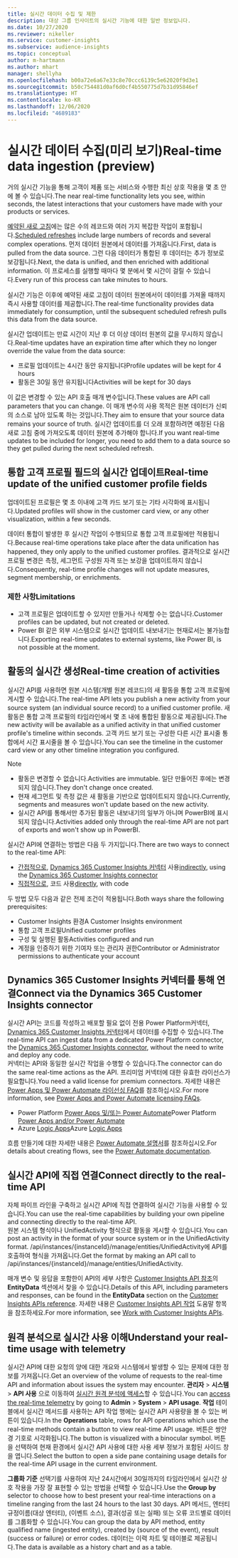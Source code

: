 ```yaml
---
title: 실시간 데이터 수집 및 제한
description: 대상 그룹 인사이트의 실시간 기능에 대한 일반 정보입니다.
ms.date: 10/27/2020
ms.reviewer: nikeller
ms.service: customer-insights
ms.subservice: audience-insights
ms.topic: conceptual
author: m-hartmann
ms.author: mhart
manager: shellyha
ms.openlocfilehash: b00a72e6a67e33c8e70ccc6139c5e62020f9d3e1
ms.sourcegitcommit: b50c754481d0af6d0cf4b550775d7b31d95846ef
ms.translationtype: HT
ms.contentlocale: ko-KR
ms.lasthandoff: 12/06/2020
ms.locfileid: "4689183"
---
```

# <a name="real-time-data-ingestion-preview"></a><span data-ttu-id="81e4e-103">실시간 데이터 수집(미리 보기)</span><span class="sxs-lookup"><span data-stu-id="81e4e-103">Real-time data ingestion (preview)</span></span>

<span data-ttu-id="81e4e-104">거의 실시간 기능을 통해 고객이 제품 또는 서비스와 수행한 최신 상호 작용을 몇 초 안에 볼 수 있습니다.</span><span class="sxs-lookup"><span data-stu-id="81e4e-104">The near real-time functionality lets you see, within seconds, the latest interactions that your customers have made with your products or services.</span></span>

<span data-ttu-id="81e4e-105">[예약된 새로 고침](system.md#schedule-tab)에는 많은 수의 레코드와 여러 가지 복잡한 작업이 포함됩니다.</span><span class="sxs-lookup"><span data-stu-id="81e4e-105">[Scheduled refreshes](system.md#schedule-tab) include large numbers of records and several complex operations.</span></span> <span data-ttu-id="81e4e-106">먼저 데이터 원본에서 데이터를 가져옵니다.</span><span class="sxs-lookup"><span data-stu-id="81e4e-106">First, data is pulled from the data source.</span></span> <span data-ttu-id="81e4e-107">그런 다음 데이터가 통합된 후 데이터는 추가 정보로 보강됩니다.</span><span class="sxs-lookup"><span data-stu-id="81e4e-107">Next, the data is unified, and then enriched with additional information.</span></span> <span data-ttu-id="81e4e-108">이 프로세스를 실행할 때마다 몇 분에서 몇 시간이 걸릴 수 있습니다.</span><span class="sxs-lookup"><span data-stu-id="81e4e-108">Every run of this process can take minutes to hours.</span></span>

<span data-ttu-id="81e4e-109">실시간 기능은 이후에 예약된 새로 고침이 데이터 원본에서이 데이터를 가져올 때까지 즉시 사용할 데이터를 제공합니다.</span><span class="sxs-lookup"><span data-stu-id="81e4e-109">The real-time functionality provides data immediately for consumption, until the subsequent scheduled refresh pulls this data from the data source.</span></span>

<span data-ttu-id="81e4e-110">실시간 업데이트는 만료 시간이 지난 후 더 이상 데이터 원본의 값을 무시하지 않습니다.</span><span class="sxs-lookup"><span data-stu-id="81e4e-110">Real-time updates have an expiration time after which they no longer override the value from the data source:</span></span>

- <span data-ttu-id="81e4e-111">프로필 업데이트는 4시간 동안 유지됩니다</span><span class="sxs-lookup"><span data-stu-id="81e4e-111">Profile updates will be kept for 4 hours</span></span>
- <span data-ttu-id="81e4e-112">활동은 30일 동안 유지됩니다</span><span class="sxs-lookup"><span data-stu-id="81e4e-112">Activities will be kept for 30 days</span></span>

<span data-ttu-id="81e4e-113">이 값은 변경할 수 있는 API 호출 매개 변수입니다.</span><span class="sxs-lookup"><span data-stu-id="81e4e-113">These values are API call parameters that you can change.</span></span> <span data-ttu-id="81e4e-114">이 매개 변수의 사용 목적은 원본 데이터가 신뢰의 소스로 남아 있도록 하는 것입니다.</span><span class="sxs-lookup"><span data-stu-id="81e4e-114">They aim to ensure that your source data remains your source of truth.</span></span> <span data-ttu-id="81e4e-115">실시간 업데이트를 더 오래 포함하려면 예정된 다음 새로 고침 중에 가져오도록 데이터 원본에 추가해야 합니다.</span><span class="sxs-lookup"><span data-stu-id="81e4e-115">If you want real-time updates to be included for longer, you need to add them to a data source so they get pulled during the next scheduled refresh.</span></span>

## <a name="real-time-update-of-the-unified-customer-profile-fields"></a><span data-ttu-id="81e4e-116">통합 고객 프로필 필드의 실시간 업데이트</span><span class="sxs-lookup"><span data-stu-id="81e4e-116">Real-time update of the unified customer profile fields</span></span>

<span data-ttu-id="81e4e-117">업데이트된 프로필은 몇 초 이내에 고객 카드 보기 또는 기타 시각화에 표시됩니다.</span><span class="sxs-lookup"><span data-stu-id="81e4e-117">Updated profiles will show in the customer card view, or any other visualization, within a few seconds.</span></span>

<span data-ttu-id="81e4e-118">데이터 통합이 발생한 후 실시간 작업이 수행되므로 통합 고객 프로필에만 적용됩니다.</span><span class="sxs-lookup"><span data-stu-id="81e4e-118">Because real-time operations take place after the data unification has happened, they only apply to the unified customer profiles.</span></span> <span data-ttu-id="81e4e-119">결과적으로 실시간 프로필 변경은 측정, 세그먼트 구성원 자격 또는 보강을 업데이트하지 않습니다.</span><span class="sxs-lookup"><span data-stu-id="81e4e-119">Consequently, real-time profile changes will not update measures, segment membership, or enrichments.</span></span>

### <a name="limitations"></a><span data-ttu-id="81e4e-120">제한 사항</span><span class="sxs-lookup"><span data-stu-id="81e4e-120">Limitations</span></span>

- <span data-ttu-id="81e4e-121">고객 프로필은 업데이트할 수 있지만 만들거나 삭제할 수는 없습니다.</span><span class="sxs-lookup"><span data-stu-id="81e4e-121">Customer profiles can be updated, but not created or deleted.</span></span>
- <span data-ttu-id="81e4e-122">Power BI 같은 외부 시스템으로 실시간 업데이트 내보내기는 현재로서는 불가능합니다.</span><span class="sxs-lookup"><span data-stu-id="81e4e-122">Exporting real-time updates to external systems, like Power BI, is not possible at the moment.</span></span>

## <a name="real-time-creation-of-activities"></a><span data-ttu-id="81e4e-123">활동의 실시간 생성</span><span class="sxs-lookup"><span data-stu-id="81e4e-123">Real-time creation of activities</span></span>

<span data-ttu-id="81e4e-124">실시간 API를 사용하면 원본 시스템(개별 원본 레코드)의 새 활동을 통합 고객 프로필에 게시할 수 있습니다.</span><span class="sxs-lookup"><span data-stu-id="81e4e-124">The real-time API lets you publish a new activity from your source system (an individual source record) to a unified customer profile.</span></span> <span data-ttu-id="81e4e-125">새 활동은 통합 고객 프로필의 타임라인에서 몇 초 내에 통합된 활동으로 제공됩니다.</span><span class="sxs-lookup"><span data-stu-id="81e4e-125">The new activity will be available as a unified activity in that unified customer profile's timeline within seconds.</span></span> <span data-ttu-id="81e4e-126">고객 카드 보기 또는 구성한 다른 시간 표시줄 통합에서 시간 표시줄을 볼 수 있습니다.</span><span class="sxs-lookup"><span data-stu-id="81e4e-126">You can see the timeline in the customer card view or any other timeline integration you configured.</span></span>

> [!NOTE]
>
> - <span data-ttu-id="81e4e-127">활동은 변경할 수 없습니다.</span><span class="sxs-lookup"><span data-stu-id="81e4e-127">Activities are immutable.</span></span> <span data-ttu-id="81e4e-128">일단 만들어진 후에는 변경되지 않습니다.</span><span class="sxs-lookup"><span data-stu-id="81e4e-128">They don't change once created.</span></span>
> - <span data-ttu-id="81e4e-129">현재 세그먼트 및 측정 값은 새 활동을 기반으로 업데이트되지 않습니다.</span><span class="sxs-lookup"><span data-stu-id="81e4e-129">Currently, segments and measures won't update based on the new activity.</span></span>
> - <span data-ttu-id="81e4e-130">실시간 API를 통해서만 추가된 활동은 내보내기의 일부가 아니며 PowerBI에 표시되지 않습니다.</span><span class="sxs-lookup"><span data-stu-id="81e4e-130">Activities added only through the real-time API are not part of exports and won't show up in PowerBI.</span></span>

<span data-ttu-id="81e4e-131">실시간 API에 연결하는 방법은 다음 두 가지입니다.</span><span class="sxs-lookup"><span data-stu-id="81e4e-131">There are two ways to connect to the real-time API:</span></span>

- <span data-ttu-id="81e4e-132">[간접적으로](#connect-via-the-dynamics-365-customer-insights-connector), [Dynamics 365 Customer Insights 커넥터](https://docs.microsoft.com/connectors/customerinsights/) 사용</span><span class="sxs-lookup"><span data-stu-id="81e4e-132">[indirectly](#connect-via-the-dynamics-365-customer-insights-connector), using the [Dynamics 365 Customer Insights connector](https://docs.microsoft.com/connectors/customerinsights/)</span></span>
- <span data-ttu-id="81e4e-133">[직접적으로](#connect-directly-to-the-real-time-api), 코드 사용</span><span class="sxs-lookup"><span data-stu-id="81e4e-133">[directly](#connect-directly-to-the-real-time-api), with code</span></span>

<span data-ttu-id="81e4e-134">두 방법 모두 다음과 같은 전제 조건이 적용됩니다.</span><span class="sxs-lookup"><span data-stu-id="81e4e-134">Both ways share the following prerequisites:</span></span>

- <span data-ttu-id="81e4e-135">Customer Insights 환경</span><span class="sxs-lookup"><span data-stu-id="81e4e-135">A Customer Insights environment</span></span>
- <span data-ttu-id="81e4e-136">통합 고객 프로필</span><span class="sxs-lookup"><span data-stu-id="81e4e-136">Unified customer profiles</span></span>
- <span data-ttu-id="81e4e-137">구성 및 실행된 활동</span><span class="sxs-lookup"><span data-stu-id="81e4e-137">Activities configured and run</span></span>
- <span data-ttu-id="81e4e-138">계정을 인증하기 위한 기여자 또는 관리자 권한</span><span class="sxs-lookup"><span data-stu-id="81e4e-138">Contributor or Administrator permissions to authenticate your account</span></span>

## <a name="connect-via-the-dynamics-365-customer-insights-connector"></a><span data-ttu-id="81e4e-139">Dynamics 365 Customer Insights 커넥터를 통해 연결</span><span class="sxs-lookup"><span data-stu-id="81e4e-139">Connect via the Dynamics 365 Customer Insights connector</span></span>

<span data-ttu-id="81e4e-140">실시간 API는 코드를 작성하고 배포할 필요 없이 전용 Power Platform커넥터, [Dynamics 365 Customer Insights 커넥터](https://docs.microsoft.com/connectors/customerinsights/)에서 데이터를 수집할 수 있습니다.</span><span class="sxs-lookup"><span data-stu-id="81e4e-140">The real-time API can ingest data from a dedicated Power Platform connector, the [Dynamics 365 Customer Insights connector](https://docs.microsoft.com/connectors/customerinsights/), without the need to write and deploy any code.</span></span>    
<span data-ttu-id="81e4e-141">커넥터는 API와 동일한 실시간 작업을 수행할 수 있습니다.</span><span class="sxs-lookup"><span data-stu-id="81e4e-141">The connector can do the same real-time actions as the API.</span></span> <span data-ttu-id="81e4e-142">프리미엄 커넥터에 대한 유효한 라이선스가 필요합니다.</span><span class="sxs-lookup"><span data-stu-id="81e4e-142">You need a valid license for premium connectors.</span></span> <span data-ttu-id="81e4e-143">자세한 내용은 [Power Apps 및 Power Automate 라이선싱 FAQ](https://docs.microsoft.com/power-platform/admin/powerapps-flow-licensing-faq)를 참조하십시오.</span><span class="sxs-lookup"><span data-stu-id="81e4e-143">For more information, see [Power Apps and Power Automate licensing FAQs](https://docs.microsoft.com/power-platform/admin/powerapps-flow-licensing-faq).</span></span>

- <span data-ttu-id="81e4e-144">Power Platform [Power Apps 및/또는 Power Automate](https://docs.microsoft.com/connectors/)</span><span class="sxs-lookup"><span data-stu-id="81e4e-144">Power Platform [Power Apps and/or Power Automate](https://docs.microsoft.com/connectors/)</span></span>
- <span data-ttu-id="81e4e-145">Azure [Logic Apps](https://docs.microsoft.com/azure/connectors/apis-list)</span><span class="sxs-lookup"><span data-stu-id="81e4e-145">Azure [Logic Apps](https://docs.microsoft.com/azure/connectors/apis-list)</span></span>

<span data-ttu-id="81e4e-146">흐름 만들기에 대한 자세한 내용은 [Power Automate 설명서](https://docs.microsoft.com/power-automate/)를 참조하십시오.</span><span class="sxs-lookup"><span data-stu-id="81e4e-146">For details about creating flows, see the [Power Automate documentation](https://docs.microsoft.com/power-automate/).</span></span>

## <a name="connect-directly-to-the-real-time-api"></a><span data-ttu-id="81e4e-147">실시간 API에 직접 연결</span><span class="sxs-lookup"><span data-stu-id="81e4e-147">Connect directly to the real-time API</span></span>

<span data-ttu-id="81e4e-148">자체 파이프 라인을 구축하고 실시간 API에 직접 연결하여 실시간 기능을 사용할 수 있습니다.</span><span class="sxs-lookup"><span data-stu-id="81e4e-148">You can use the real-time capabilities by building your own pipeline and connecting directly to the real-time API.</span></span>    
<span data-ttu-id="81e4e-149">원본 시스템 형식이나 UnifiedActivity 형식으로 활동을 게시할 수 있습니다.</span><span class="sxs-lookup"><span data-stu-id="81e4e-149">You can post an activity in the format of your source system or in the UnifiedActivity format.</span></span> <span data-ttu-id="81e4e-150">/api/instances/{instanceId}/manage/entities/UnifiedActivity에 API를 호출하여 형식을 가져옵니다.</span><span class="sxs-lookup"><span data-stu-id="81e4e-150">Get the format by making an API call to /api/instances/{instanceId}/manage/entities/UnifiedActivity.</span></span>

<span data-ttu-id="81e4e-151">매개 변수 및 응답을 포함한이 API의 세부 사항은 [Customer Insights API 참조](https://developer.ci.ai.dynamics.com/api-details#api=CustomerInsights)의 **EntityData** 섹션에서 찾을 수 있습니다.</span><span class="sxs-lookup"><span data-stu-id="81e4e-151">Details of this API, including parameters and responses, can be found in the **EntityData** section on the [Customer Insights APIs reference](https://developer.ci.ai.dynamics.com/api-details#api=CustomerInsights).</span></span> <span data-ttu-id="81e4e-152">자세한 내용은 [Customer Insights API 작업](apis.md) 도움말 항목을 참조하세요.</span><span class="sxs-lookup"><span data-stu-id="81e4e-152">For more information, see [Work with Customer Insights APIs](apis.md).</span></span>

## <a name="understand-your-real-time-usage-with-telemetry"></a><span data-ttu-id="81e4e-153">원격 분석으로 실시간 사용 이해</span><span class="sxs-lookup"><span data-stu-id="81e4e-153">Understand your real-time usage with telemetry</span></span>

<span data-ttu-id="81e4e-154">실시간 API에 대한 요청의 양에 대한 개요와 시스템에서 발생할 수 있는 문제에 대한 정보를 가져옵니다.</span><span class="sxs-lookup"><span data-stu-id="81e4e-154">Get an overview of the volume of requests to the real-time API and information about issues the system may encounter.</span></span> <span data-ttu-id="81e4e-155">**관리자** > **시스템** > **API 사용** 으로 이동하여 [실시간 원격 분석에 액세스](system.md#api-usage-tab)할 수 있습니다.</span><span class="sxs-lookup"><span data-stu-id="81e4e-155">You can [access the real-time telemetry](system.md#api-usage-tab) by going to **Admin** > **System** > **API usage**.</span></span> <span data-ttu-id="81e4e-156">**작업** 테이블에서 실시간 메서드를 사용하는 API 작업 행에는 실시간 API 사용량을 볼 수 있는 버튼이 있습니다.</span><span class="sxs-lookup"><span data-stu-id="81e4e-156">In the **Operations** table, rows for API operations which use the real-time methods contain a button to view real-time API usage.</span></span> <span data-ttu-id="81e4e-157">버튼은 쌍안경 기호로 시각화됩니다.</span><span class="sxs-lookup"><span data-stu-id="81e4e-157">The button is visualized with a binocular symbol.</span></span> <span data-ttu-id="81e4e-158">버튼을 선택하여 현재 환경에서 실시간 API 사용에 대한 사용 세부 정보가 포함된 사이드 창을 엽니다.</span><span class="sxs-lookup"><span data-stu-id="81e4e-158">Select the button to open a side pane containing usage details for the real-time API usage in the current environment.</span></span>

<span data-ttu-id="81e4e-159">**그룹화 기준** 선택기를 사용하여 지난 24시간에서 30일까지의 타임라인에서 실시간 상호 작용을 가장 잘 표현할 수 있는 방법을 선택할 수 있습니다.</span><span class="sxs-lookup"><span data-stu-id="81e4e-159">Use the **Group by** selector to choose how to best present your real-time interactions on a timeline ranging from the last 24 hours to the last 30 days.</span></span> <span data-ttu-id="81e4e-160">API 메서드, 엔터티 규정이름(대상 엔터티), (이벤트 소스), 결과(성공 또는 실패) 또는 오류 코드별로 데이터를 그룹화할 수 있습니다.</span><span class="sxs-lookup"><span data-stu-id="81e4e-160">You can group the data by API method, entity qualified name (ingested entity), created by (source of the event), result (success or failure) or error codes.</span></span> <span data-ttu-id="81e4e-161">데이터는 이력 차트 및 테이블로 제공됩니다.</span><span class="sxs-lookup"><span data-stu-id="81e4e-161">The data is available as a history chart and as a table.</span></span>
